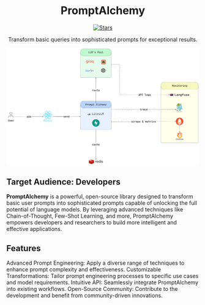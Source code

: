 

<div align="center">

# PromptAlchemy
[![Stars](https://img.shields.io/github/stars/bmd1905/PromptAlchemy.svg)](https://api.github.com/repos/bmd1905/PromptAlchemy)

 Transform basic queries into sophisticated prompts for exceptional results.

 </div>


 [![Pipeline](./assets/prompt_alchemy.png)](#features)

 ## Target Audience: Developers

**PromptAlchemy** is a powerful, open-source library designed to transform basic user prompts into sophisticated prompts capable of unlocking the full potential of language models. By leveraging advanced techniques like Chain-of-Thought, Few-Shot Learning, and more, PromptAlchemy empowers developers and researchers to build more intelligent and effective applications.


## Features

Advanced Prompt Engineering: Apply a diverse range of techniques to enhance prompt complexity and effectiveness.
Customizable Transformations: Tailor prompt engineering processes to specific use cases and model requirements.
Intuitive API: Seamlessly integrate PromptAlchemy into existing workflows.
Open-Source Community: Contribute to the development and benefit from community-driven innovations.
